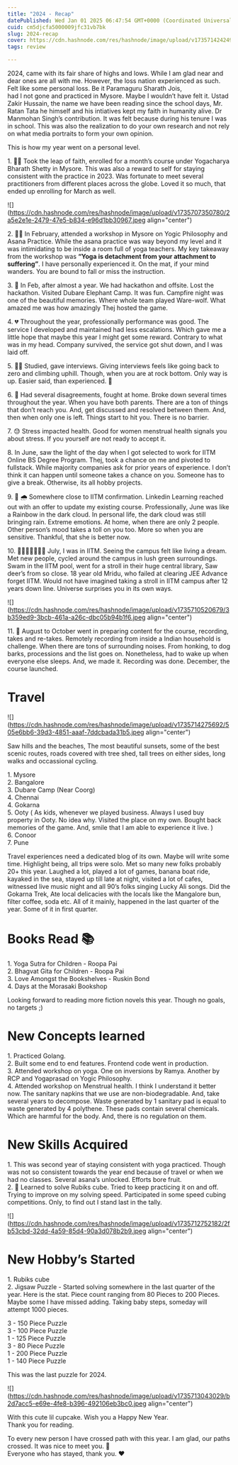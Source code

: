 ```yaml
---
title: "2024 - Recap"
datePublished: Wed Jan 01 2025 06:47:54 GMT+0000 (Coordinated Universal Time)
cuid: cm5djcfa5000009jfc31vb7bk
slug: 2024-recap
cover: https://cdn.hashnode.com/res/hashnode/image/upload/v1735714242494/3e684d67-7d21-4371-a9ef-7b9fbf3ea917.jpeg
tags: review

---
```


2024, came with its fair share of highs and lows. While I am glad near and dear ones are all with me. However, the loss nation experienced as such. Felt like some personal loss. Be it Paramaguru Sharath Jois,  
had I not gone and practiced in Mysore. Maybe I wouldn’t have felt it. Ustad Zakir Hussain, the name we have been reading since the school days, Mr. Ratan Tata he himself and his intiatives kept my faith in humanity alive. Dr Manmohan Singh’s contribution. It was felt because during his tenure I was in school. This was also the realization to do your own research and not rely on what media portraits to form your own opinion.

This is how my year went on a personal level.

1\. 🤸‍♀️ Took the leap of faith, enrolled for a month’s course under Yogacharya Bharath Shetty in Mysore. This was also a reward to self for staying consistent with the practice in 2023. Was fortunate to meet several practitioners from different places across the globe. Loved it so much, that ended up enrolling for March as well.

![](https://cdn.hashnode.com/res/hashnode/image/upload/v1735707350780/2a5e2e1e-2479-47e5-b834-e96d1bb30967.jpeg align="center")

2\. 🧘‍♀️ In February, attended a workshop in Mysore on Yogic Philosophy and Asana Practice. While the asana practice was way beyond my level and it was intimidating to be inside a room full of yoga teachers. My key takeaway from the workshop was **“Yoga is detachment from your attachment to suffering”**. I have personally experienced it. On the mat, if your mind wanders. You are bound to fall or miss the instruction.

3\. 🙂 In Feb, after almost a year. We had hackathon and offsite. Lost the hackathon. Visited Dubare Elephant Camp. It was fun. Campfire night was one of the beautiful memories. Where whole team played Ware-wolf. What amazed me was how amazingly Thej hosted the game.

4\. 💔 Throughout the year, professionally performance was good. The service I developed and maintained had less escalations. Which gave me a little hope that maybe this year I might get some reward. Contrary to what was in my head. Company survived, the service got shut down, and I was laid off.

5\. 🧑‍💻 Studied, gave interviews. Giving interviews feels like going back to zero and climbing uphill. Though, when you are at rock bottom. Only way is up. Easier said, than experienced. 🎈

6\. 🥲 Had several disagreements, fought at home. Broke down several times throughout the year. When you have both parents. There are a ton of things that don’t reach you. And, get discussed and resolved between them. And, then when only one is left. Things start to hit you. There is no barrier.

7\. 😓 Stress impacted health. Good for women menstrual health signals you about stress. If you yourself are not ready to accept it.

8\. In June, saw the light of the day when I got selected to work for IITM Online BS Degree Program. Thej, took a chance on me and pivoted to fullstack. While majority companies ask for prior years of experience. I don’t think it can happen until someone takes a chance on you. Someone has to give a break. Otherwise, its all hobby projects.

9\. 🌈 🌧️ Somewhere close to IITM confirmation. Linkedin Learning reached out with an offer to update my existing course. Professionally, June was like a Rainbow in the dark cloud. In personal life, the dark cloud was still bringing rain. Extreme emotions. At home, when there are only 2 people. Other person’s mood takes a toll on you too. More so when you are sensitive. Thankful, that she is better now.

10\. 🦌🚴‍♀️🏊‍♀️🚶‍♀️ July, I was in IITM. Seeing the campus felt like living a dream. Met new people, cycled around the campus in lush green surroundings. Swam in the IITM pool, went for a stroll in their huge central library, Saw deer’s from so close. 18 year old Mridu, who failed at clearing JEE Advance forget IITM. Would not have imagined taking a stroll in IITM campus after 12 years down line. Universe surprises you in its own ways.

![](https://cdn.hashnode.com/res/hashnode/image/upload/v1735710520679/3b359ed9-3bcb-461a-a26c-dbc05b94b1f6.jpeg align="center")

11\. 💃 August to October went in preparing content for the course, recording, takes and re-takes. Remotely recording from inside a Indian household is challenge. When there are tons of surrounding noises. From honking, to dog barks, processions and the list goes on. Nonetheless, had to wake up when everyone else sleeps. And, we made it. Recording was done. December, the course launched.

# Travel

![](https://cdn.hashnode.com/res/hashnode/image/upload/v1735714275692/505e6bb6-39d3-4851-aaaf-7ddcbada31b5.jpeg align="center")

Saw hills and the beaches, The most beautiful sunsets, some of the best scenic routes, roads covered with tree shed, tall trees on either sides, long walks and occassional cycling.

1\. Mysore  
2\. Bangalore  
3\. Dubare Camp (Near Coorg)  
4\. Chennai  
4\. Gokarna  
5\. Ooty ( As kids, whenever we played business. Always I used buy property in Ooty. No idea why. Visited the place on my own. Bought back memories of the game. And, smile that I am able to experience it live. )  
6\. Conoor  
7\. Pune

Travel experiences need a dedicated blog of its own. Maybe will write some time. Highlight being, all trips were solo. Met so many new folks probably 20+ this year. Laughed a lot, played a lot of games, banana boat ride, kayaked in the sea, stayed up till late at night, visited a lot of cafes, witnessed live music night and all 90’s folks singing Lucky Ali songs. Did the Gokarna Trek, Ate local delicacies with the locals like the Mangalore bun, filter coffee, soda etc. All of it mainly, happened in the last quarter of the year. Some of it in first quarter.

# Books Read 📚

1\. Yoga Sutra for Children - Roopa Pai  
2\. Bhagvat Gita for Children - Roopa Pai  
3\. Love Amongst the Bookshelves - Ruskin Bond  
4\. Days at the Morasaki Bookshop

Looking forward to reading more fiction novels this year. Though no goals, no targets ;)

# New Concepts learned

1\. Practiced Golang.  
2\. Built some end to end features. Frontend code went in production.  
3\. Attended workshop on yoga. One on inversions by Ramya. Another by RCP and Yogaprasad on Yogic Philosophy.  
4\. Attended workshop on Menstrual health. I think I understand it better now. The sanitary napkins that we use are non-biodegradable. And, take several years to decompose. Waste generated by 1 sanitary pad is equal to waste generated by 4 polythene. These pads contain several chemicals. Which are harmful for the body. And, there is no regulation on them.

# New Skills Acquired

1\. This was second year of staying consistent with yoga practiced. Though was not so consistent towards the year end because of travel or when we had no classes. Several asana’s unlocked. Efforts bore fruit.  
2\. 🤷 Learned to solve Rubiks cube. Tried to keep practicing it on and off. Trying to improve on my solving speed. Participated in some speed cubing competitions. Only, to find out I stand last in the tally.

![](https://cdn.hashnode.com/res/hashnode/image/upload/v1735712752182/2fb53cbd-32dd-4a59-85d4-90a3d078b2b9.jpeg align="center")

# New Hobby’s Started

1\. Rubiks cube  
2\. Jigsaw Puzzle - Started solving somewhere in the last quarter of the year. Here is the stat. Piece count ranging from 80 Pieces to 200 Pieces. Maybe some I have missed adding. Taking baby steps, someday will attempt 1000 pieces.

3 - 150 Piece Puzzle  
3 - 100 Piece Puzzle  
1 - 125 Piece Puzzle  
3 - 80 Piece Puzzle  
1 - 200 Piece Puzzle  
1 - 140 Piece Puzzle

This was the last puzzle for 2024.

![](https://cdn.hashnode.com/res/hashnode/image/upload/v1735713043029/b2d7acc5-e69e-4fe8-b396-492106eb3bc0.jpeg align="center")

With this cute lil cupcake. Wish you a Happy New Year.  
Thank you for reading.  
  
To every new person I have crossed path with this year. I am glad, our paths crossed. It was nice to meet you. 🙂  
Everyone who has stayed, thank you. ❤️